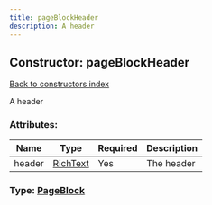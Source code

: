 ```yaml
---
title: pageBlockHeader
description: A header
---
```

## Constructor: pageBlockHeader  
[Back to constructors index](index.md)



A header

### Attributes:

| Name     |    Type       | Required | Description |
|----------|---------------|----------|-------------|
|header|[RichText](../types/RichText.md) | Yes|The header|



### Type: [PageBlock](../types/PageBlock.md)



